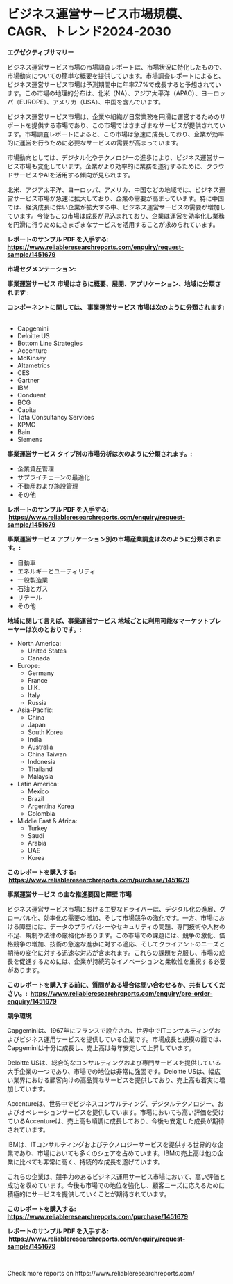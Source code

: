 <p><h1>ビジネス運営サービス市場規模、CAGR、トレンド2024-2030</h1></p><p><strong>エグゼクティブサマリー</strong></p>
<p><p>ビジネス運営サービス市場の市場調査レポートは、市場状況に特化したもので、市場動向についての簡単な概要を提供しています。市場調査レポートによると、ビジネス運営サービス市場は予測期間中に年率7.7%で成長すると予想されています。この市場の地理的分布は、北米（NA）、アジア太平洋（APAC）、ヨーロッパ（EUROPE）、アメリカ（USA）、中国を含んでいます。</p><p>ビジネス運営サービス市場は、企業や組織が日常業務を円滑に運営するためのサポートを提供する市場であり、この市場ではさまざまなサービスが提供されています。市場調査レポートによると、この市場は急速に成長しており、企業が効率的に運営を行うために必要なサービスの需要が高まっています。</p><p>市場動向としては、デジタル化やテクノロジーの進歩により、ビジネス運営サービス市場も変化しています。企業がより効率的に業務を遂行するために、クラウドサービスやAIを活用する傾向が見られます。</p><p>北米、アジア太平洋、ヨーロッパ、アメリカ、中国などの地域では、ビジネス運営サービス市場が急速に拡大しており、企業の需要が高まっています。特に中国では、経済成長に伴い企業が拡大する中、ビジネス運営サービスの需要が増加しています。今後もこの市場は成長が見込まれており、企業は運営を効率化し業務を円滑に行うためにさまざまなサービスを活用することが求められています。</p></p>
<p><strong>レポートのサンプル PDF を入手する: <a href="https://www.reliableresearchreports.com/enquiry/request-sample/1451679">https://www.reliableresearchreports.com/enquiry/request-sample/1451679</a></strong></p>
<p><strong>市場セグメンテーション:</strong></p>
<p><strong> 事業運営サービス 市場はさらに概要、展開、アプリケーション、地域に分類されます :</strong></p>
<p><strong>コンポーネントに関しては、 事業運営サービス 市場は次のように分類されます: &nbsp;</strong></p>
<p><ul><li>Capgemini</li><li>Deloitte US</li><li>Bottom Line Strategies</li><li>Accenture</li><li>McKinsey</li><li>Altametrics</li><li>CES</li><li>Gartner</li><li>IBM</li><li>Conduent</li><li>BCG</li><li>Capita</li><li>Tata Consultancy Services</li><li>KPMG</li><li>Bain</li><li>Siemens</li></ul></p>
<p><strong> 事業運営サービス タイプ別の市場分析は次のように分類されます。:</strong></p>
<p><ul><li>企業資産管理</li><li>サプライチェーンの最適化</li><li>不動産および施設管理</li><li>その他</li></ul></p>
<p><strong>レポートのサンプル PDF を入手する: &nbsp;<a href="https://www.reliableresearchreports.com/enquiry/request-sample/1451679">https://www.reliableresearchreports.com/enquiry/request-sample/1451679</a></strong></p>
<p><strong> 事業運営サービス アプリケーション別の市場産業調査は次のように分類されます。:</strong></p>
<p><ul><li>自動車</li><li>エネルギーとユーティリティ</li><li>一般製造業</li><li>石油とガス</li><li>リテール</li><li>その他</li></ul></p>
<p><strong>地域に関して言えば、事業運営サービス 地域ごとに利用可能なマーケットプレーヤーは次のとおりです。:</strong></p>
<p><ul>
    <li>
        North America:
        <ul>
            <li>United States</li>
            <li>Canada</li>
        </ul>
    </li>
    <li>
        Europe:
        <ul>
            <li>Germany</li>
            <li>France</li>
            <li>U.K.</li>
            <li>Italy</li>
            <li>Russia</li>
        </ul>
    </li>
    <li>
        Asia-Pacific:
        <ul>
            <li>China</li>
            <li>Japan</li>
            <li>South Korea</li>
            <li>India</li>
            <li>Australia</li>
            <li>China Taiwan</li>
            <li>Indonesia</li>
            <li>Thailand</li>
            <li>Malaysia</li>
        </ul>
    </li>
    <li>
        Latin America:
        <ul>
            <li>Mexico</li>
            <li>Brazil</li>
            <li>Argentina Korea</li>
            <li>Colombia</li>
        </ul>
    </li>
    <li>
        Middle East & Africa:
        <ul>
            <li>Turkey</li>
            <li>Saudi</li>
            <li>Arabia</li>
            <li>UAE</li>
            <li>Korea</li>
        </ul>
    </li>
    </ul></p>
<p><strong>このレポートを購入する: &nbsp;<a href="https://www.reliableresearchreports.com/purchase/1451679">https://www.reliableresearchreports.com/purchase/1451679</a></strong></p>
<p><strong>事業運営サービス の主な推進要因と障壁 市場</strong></p>
<p><p>ビジネス運営サービス市場における主要なドライバーは、デジタル化の進展、グローバル化、効率化の需要の増加、そして市場競争の激化です。一方、市場における障壁には、データのプライバシーやセキュリティの問題、専門技術や人材の不足、規制や法律の厳格化があります。この市場での課題には、競争の激化、価格競争の増加、技術の急速な進歩に対する適応、そしてクライアントのニーズと期待の変化に対する迅速な対応が含まれます。これらの課題を克服し、市場の成長を促進するためには、企業が持続的なイノベーションと柔軟性を重視する必要があります。</p></p>
<p><strong>このレポートを購入する前に、質問がある場合は問い合わせるか、共有してください。:&nbsp; <a href="https://www.reliableresearchreports.com/enquiry/pre-order-enquiry/1451679">https://www.reliableresearchreports.com/enquiry/pre-order-enquiry/1451679</a></strong></p>
<p><strong>競争環境</strong></p>
<p><p>Capgeminiは、1967年にフランスで設立され、世界中でITコンサルティングおよびビジネス運用サービスを提供している企業です。市場成長と規模の面では、Capgeminiは十分に成長し、売上高は毎年安定して上昇しています。</p><p>Deloitte USは、総合的なコンサルティングおよび専門サービスを提供している大手企業の一つであり、市場での地位は非常に強固です。Deloitte USは、幅広い業界における顧客向けの高品質なサービスを提供しており、売上高も着実に増加しています。</p><p>Accentureは、世界中でビジネスコンサルティング、デジタルテクノロジー、およびオペレーションサービスを提供しています。市場においても高い評価を受けているAccentureは、売上高も順調に成長しており、今後も安定した成長が期待されています。</p><p>IBMは、ITコンサルティングおよびテクノロジーサービスを提供する世界的な企業であり、市場においても多くのシェアを占めています。IBMの売上高は他の企業に比べても非常に高く、持続的な成長を遂げています。</p><p>これらの企業は、競争力のあるビジネス運用サービス市場において、高い評価と成功を収めています。今後も市場での地位を強化し、顧客ニーズに応えるために積極的にサービスを提供していくことが期待されています。</p></p>
<p><strong>このレポートを購入する: &nbsp; <a href="https://www.reliableresearchreports.com/purchase/1451679">https://www.reliableresearchreports.com/purchase/1451679</a></strong></p>
<p><strong>レポートのサンプル PDF を入手する: &nbsp;<a href="https://www.reliableresearchreports.com/enquiry/request-sample/1451679">https://www.reliableresearchreports.com/enquiry/request-sample/1451679</a></strong><strong></strong></p>
<p>&nbsp;</p>
<p>Check more reports on https://www.reliableresearchreports.com/</p>